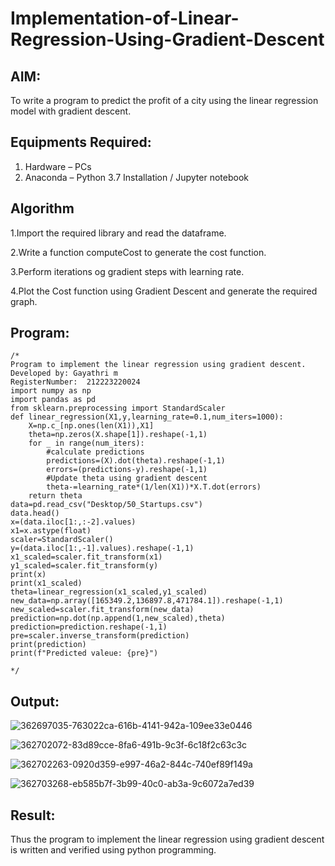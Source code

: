 # Implementation-of-Linear-Regression-Using-Gradient-Descent

## AIM:
To write a program to predict the profit of a city using the linear regression model with gradient descent.

## Equipments Required:
1. Hardware – PCs
2. Anaconda – Python 3.7 Installation / Jupyter notebook

## Algorithm
1.Import the required library and read the dataframe.

2.Write a function computeCost to generate the cost function.

3.Perform iterations og gradient steps with learning rate.

4.Plot the Cost function using Gradient Descent and generate the required graph.
## Program:
```
/*
Program to implement the linear regression using gradient descent.
Developed by: Gayathri m
RegisterNumber:  212223220024
import numpy as np
import pandas as pd
from sklearn.preprocessing import StandardScaler
def linear_regression(X1,y,learning_rate=0.1,num_iters=1000):
    X=np.c_[np.ones(len(X1)),X1]
    theta=np.zeros(X.shape[1]).reshape(-1,1)
    for _ in range(num_iters):
        #calculate predictions
        predictions=(X).dot(theta).reshape(-1,1)
        errors=(predictions-y).reshape(-1,1)
        #Update theta using gradient descent
        theta-=learning_rate*(1/len(X1))*X.T.dot(errors)
    return theta
data=pd.read_csv("Desktop/50_Startups.csv")
data.head()
x=(data.iloc[1:,:-2].values)
x1=x.astype(float)
scaler=StandardScaler()
y=(data.iloc[1:,-1].values).reshape(-1,1)
x1_scaled=scaler.fit_transform(x1)
y1_scaled=scaler.fit_transform(y)
print(x)
print(x1_scaled)
theta=linear_regression(x1_scaled,y1_scaled)
new_data=np.array([165349.2,136897.8,471784.1]).reshape(-1,1)
new_scaled=scaler.fit_transform(new_data)
prediction=np.dot(np.append(1,new_scaled),theta)
prediction=prediction.reshape(-1,1)
pre=scaler.inverse_transform(prediction)
print(prediction)
print(f"Predicted valeue: {pre}")

*/
```

## Output:
![362697035-763022ca-616b-4141-942a-109ee33e0446](https://github.com/user-attachments/assets/6b501d9e-dcba-4fad-b41f-135de85e337c)

![362702072-83d89cce-8fa6-491b-9c3f-6c18f2c63c3c](https://github.com/user-attachments/assets/5f88d9eb-fadf-496f-b8e2-a87b1fa7fd88)

![362702263-0920d359-e997-46a2-844c-740ef89f149a](https://github.com/user-attachments/assets/39428105-77df-4102-92ca-8f1c92d8b325)

![362703268-eb585b7f-3b99-40c0-ab3a-9c6072a7ed39](https://github.com/user-attachments/assets/56269964-ad9e-45a8-936d-0c72e987e0fd)

## Result:
Thus the program to implement the linear regression using gradient descent is written and verified using python programming.
